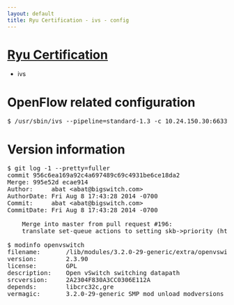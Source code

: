 ```yaml
---
layout: default
title: Ryu Certification - ivs - config
---
```

# [Ryu Certification](http://osrg.github.io/ryu/certification.html)
* ivs

# OpenFlow related configuration
<pre>
$ /usr/sbin/ivs --pipeline=standard-1.3 -c 10.24.150.30:6633 --dpid 0000000000000001 -i eth21 -i eth22 -i eth23
</pre>

# Version information
<pre>
$ git log -1 --pretty=fuller
commit 956c6ea169a92c4a697489c69c4931be6ce18da2
Merge: 995e52d ecae914
Author:     abat &lt;abat@bigswitch.com&gt;
AuthorDate: Fri Aug 8 17:43:28 2014 -0700
Commit:     abat &lt;abat@bigswitch.com&gt;
CommitDate: Fri Aug 8 17:43:28 2014 -0700

    Merge into master from pull request #196:
    translate set-queue actions to setting skb-&gt;priority (https://github.com/floodlight/ivs/pull/196)

$ modinfo openvswitch
filename:       /lib/modules/3.2.0-29-generic/extra/openvswitch.ko
version:        2.3.90
license:        GPL
description:    Open vSwitch switching datapath
srcversion:     2A2304F830A3CC0306E112A
depends:        libcrc32c,gre
vermagic:       3.2.0-29-generic SMP mod_unload modversions 
</pre>
